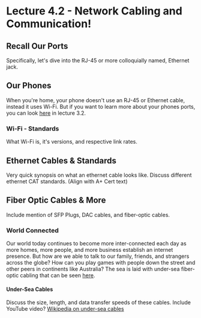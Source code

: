 # Lecture 4.2 - Network Cabling and Communication!

## Recall Our Ports

Specifically, let's dive into the RJ-45 or more colloquially named, Ethernet jack.

## Our Phones

When you're home, your phone doesn't use an RJ-45 or Ethernet cable, instead it uses Wi-Fi. But if you want to learn more about your phones ports, you can look [here](../lecture03/section3_2#different-types-of-charging-ports-on-phones) in lecture 3.2.

### Wi-Fi - Standards

What Wi-Fi is, it's versions, and respective link rates.

## Ethernet Cables & Standards

Very quick synopsis on what an ethernet cable looks like.
Discuss different ethernet CAT standards. (Align with A+ Cert text)

## Fiber Optic Cables & More

Include mention of SFP Plugs, DAC cables, and fiber-optic cables.

### World Connected

Our world today continues to become more inter-connected each day as more homes, more people, and more business establish an internet presence. But how are we able to talk to our family, friends, and strangers across the globe? How can you play games with people down the street and other peers in continents like Australia? The sea is laid with under-sea fiber-optic cabling that can be seen [here](https://www.submarinecablemap.com/).

#### Under-Sea Cables

Discuss the size, length, and data transfer speeds of these cables. Include YouTube video? [Wikipedia on under-sea cables](https://en.wikipedia.org/wiki/Submarine_communications_cable)
